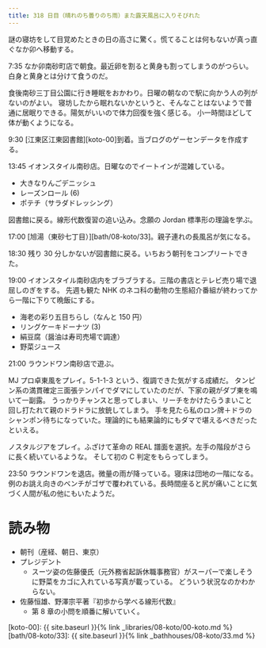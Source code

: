 ```yaml
---
title: 318 日目（晴れのち曇りのち雨）また露天風呂に入りそびれた
---
```


謎の寝坊をして目覚めたときの日の高さに驚く。慌てることは何もないが真っ直ぐなか卯へ移動する。

7:35 なか卯南砂町店で朝食。最近卵を割ると黄身も割ってしまうのがつらい。白身と黄身とは分けて食うのだ。

食後南砂三丁目公園に行き睡眠をおかわり。日曜の朝なので駅に向かう人の列がないのがよい。
寝坊したから眠れないかというと、そんなことはないようで普通に居眠りできる。陽気がいいので体力回復を強く感じる。
小一時間ほどして体が動くようになる。

9:30 [江東区江東図書館][koto-00]到着。当ブログのゲーセンデータを作成する。

13:45 イオンスタイル南砂店。日曜なのでイートインが混雑している。

* 大きなりんごデニッシュ
* レーズンロール (6)
* ポテチ（サラダドレッシング）

図書館に戻る。線形代数復習の追い込み。念願の Jordan 標準形の理論を学ぶ。

17:00 [旭湯（東砂七丁目）][bath/08-koto/33]。親子連れの長風呂が気になる。

18:30 残り 30 分しかないが図書館に戻る。いちおう朝刊をコンプリートできた。

19:00 イオンスタイル南砂店内をブラブラする。三階の書店とテレビ売り場で退屈しのぎをする。
先週も観た NHK のネコ科の動物の生態紹介番組が終わってから一階に下りて晩飯にする。

* 海老の彩り五目ちらし（なんと 150 円）
* リングケーキドーナツ (3)
* 絹豆腐（醤油は寿司売場で調達）
* 野菜ジュース

21:00 ラウンドワン南砂店で遊ぶ。

MJ プロ卓東風をプレイ。5-1-1-3 という、復調できた気がする成績だ。
タンピン系の満貫確定三面張テンパイでダマにしていたのだが、下家の親がダブ東を鳴いて一副露。
うっかりチャンスと思ってしまい、リーチをかけたらうまいこと回し打たれて親のドラドラに放銃してしまう。
手を見たら私のロン牌＋ドラのシャンポン待ちになっていた。理論的にも結果論的にもダマで堪えるべきだったといえる。

ノスタルジアをプレイ。ふざけて革命の REAL 譜面を選択。左手の階段がさらに長く続いているような。
そして初の C 判定をもらってしまう。

23:50 ラウンドワンを退店。微量の雨が降っている。寝床は団地の一階になる。
例のお誂え向きのベンチがゴザで覆われている。長時間座ると尻が痛いことに気づく人間が私の他にもいたようだ。

# 読み物

* 朝刊（産経、朝日、東京）
* プレジデント
  * スーツ姿の佐藤優氏（元外務省起訴休職事務官）がスーパーで楽しそうに野菜をカゴに入れている写真が載っている。
    どういう状況なのかわからない。
* 佐藤恒雄、野澤宗平著『初歩から学べる線形代数』
  * 第 8 章の小問を順番に解いていく。

[koto-00]: {{ site.baseurl }}{% link _libraries/08-koto/00-koto.md %}
[bath/08-koto/33]: {{ site.baseurl }}{% link _bathhouses/08-koto/33.md %}
